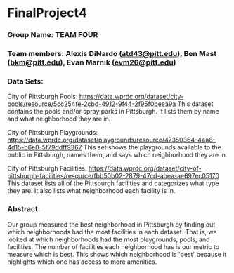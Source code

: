 # FinalProject4


### Group Name: TEAM FOUR

### Team members: Alexis DiNardo (atd43@pitt.edu), Ben Mast (bkm@pitt.edu), Evan Marnik (evm26@pitt.edu)

### Data Sets:

City of Pittsburgh Pools: https://data.wprdc.org/dataset/city-pools/resource/5cc254fe-2cbd-4912-9f44-2f95f0beea9a
This dataset contains the pools and/or spray parks in Pittsburgh. It lists them by name and what neighborhood they are in. 

City of Pittsburgh Playgrounds: https://data.wprdc.org/dataset/playgrounds/resource/47350364-44a8-4d15-b6e0-5f79ddff9367
This set shows the playgrounds available to the public in Pittsburgh, names them, and says which neighborhood they are in.

City of Pittsburgh Facilities: https://data.wprdc.org/dataset/city-of-pittsburgh-facilities/resource/fbb50b02-2879-47cd-abea-ae697ec05170
This dataset lists all of the Pittsburgh facilities and categorizes what type they are. It also lists what neighborhood each facility is in. 

### Abstract:

Our group measured the best neighborhood in Pittsburgh by finding out which neighborhoods had the most facilities in each dataset. That is, we looked at which neighborhoods had the most playgrounds, pools, and facilities. The number of facilities each neighborhood has is our metric to measure which is best. This shows which neighborhood is 'best' because it highlights which one has access to more amenities. 
